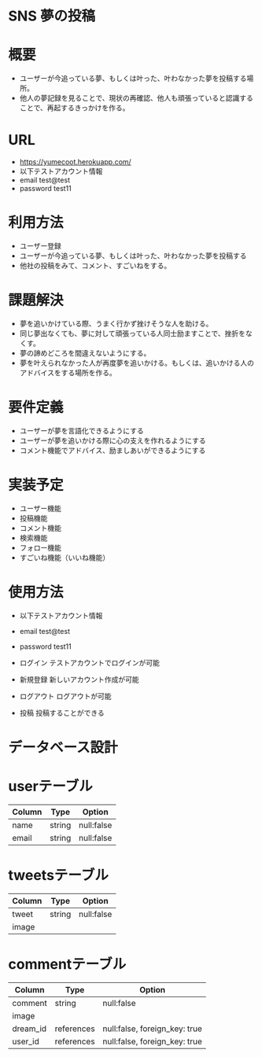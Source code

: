 # SNS 夢の投稿

# 概要
- ユーザーが今追っている夢、もしくは叶った、叶わなかった夢を投稿する場所。
- 他人の夢記録を見ることで、現状の再確認、他人も頑張っていると認識することで、再起するきっかけを作る。

# URL
- https://yumecoot.herokuapp.com/
- 以下テストアカウント情報
- email  test@test
- password test11
# 利用方法
- ユーザー登録
- ユーザーが今追っている夢、もしくは叶った、叶わなかった夢を投稿する
- 他社の投稿をみて、コメント、すごいねをする。

# 課題解決
- 夢を追いかけている際、うまく行かず挫けそうな人を助ける。
- 同じ夢出なくても、夢に対して頑張っている人同士励ますことで、挫折をなくす。
- 夢の諦めどころを間違えないようにする。
- 夢を叶えられなかった人が再度夢を追いかける。もしくは、追いかける人のアドバイスをする場所を作る。

# 要件定義
- ユーザーが夢を言語化できるようにする
- ユーザーが夢を追いかける際に心の支えを作れるようにする
- コメント機能でアドバイス、励ましあいができるようにする

# 実装予定
- ユーザー機能
- 投稿機能
- コメント機能
- 検索機能
- フォロー機能
- すごいね機能（いいね機能）

# 使用方法
- 以下テストアカウント情報
- email  test@test
- password test11

- ログイン  テストアカウントでログインが可能
- 新規登録  新しいアカウント作成が可能
- ログアウト  ログアウトが可能
- 投稿  投稿することができる

# データベース設計

# userテーブル
| Column           | Type    | Option     |
|------------------|---------|------------|
| name             | string  | null:false |
| email            | string  | null:false |

# tweetsテーブル
| Column           | Type    | Option     |
| -----------------|---------|------------|
| tweet            | string  | null:false |
| image            |         |            |

# commentテーブル
| Column           | Type    | Option     |
| -----------------|------------|-------------------------------|
| comment          | string     | null:false                    |
| image            |            |                               |
| dream_id      | references | null:false, foreign_key: true |
| user_id          | references | null:false, foreign_key: true |